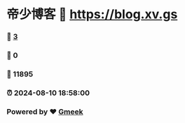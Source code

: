 # 帝少博客 :link: https://blog.xv.gs 
### :page_facing_up: [3](https://blog.xv.gs/tag.html) 
### :speech_balloon: 0 
### :hibiscus: 11895 
### :alarm_clock: 2024-08-10 18:58:00 
### Powered by :heart: [Gmeek](https://github.com/Meekdai/Gmeek)
